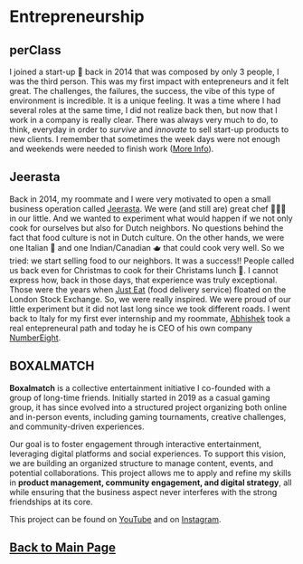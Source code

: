# Entrepreneurship

## perClass

I joined a start-up 🎯 back in 2014 that was composed by only 3 people, I was the third person. This was my first impact with entepreneurs and it felt great. The challenges, the failures, the success, the vibe of this type of environment is incredible. It is a unique feeling. It was a time where I had several roles at the same time, I did not realize back then, but now that I work in a company is really clear. There was always very much to do, to think, everyday in order to _survive_ and _innovate_ to sell start-up products to new clients. I remember that sometimes the week days were not enough and weekends were needed to finish work ([More Info](https://teoka.github.io/career/work.html)). 

## Jeerasta

Back in 2014, my roommate and I were very motivated to open a small business operation called [Jeerasta](https://www.youtube.com/@jeerasta5220). We were (and still are) great chef 🧑🏻‍🍳 in our little. And we wanted to experiment what would happen if we not only cook for ourselves but also for Dutch neighbors. No questions behind the fact that food culture is not in Dutch culture. On the other hands, we were one Italian 🍕 and one Indian/Canadian 🫖 that could cook very well. So we tried: we start selling food to our neighbors. It was a success!! People called us back even for Christmas to cook for their Christams lunch 🎄. I cannot express how, back in those days, that experience was truly exceptional. Those were the years when [Just Eat](https://en.wikipedia.org/wiki/Just_Eat) (food delivery service) floated on the London Stock Exchange. So, we were really inspired. We were proud of our little experiment but it did not last long since we took different roads. I went back to Italy for my first ever internship and my roommate, [Abhishek](https://www.linkedin.com/in/abhisheksen/) took a real entepreneural path and today he is CEO of his own company [NumberEight](https://www.linkedin.com/company/numbereight/).



## BOXALMATCH

**Boxalmatch** is a collective entertainment initiative I co-founded with a group of long-time friends. Initially started in 2019 as a casual gaming group, it has since evolved into a structured project organizing both online and in-person events, including gaming tournaments, creative challenges, and community-driven experiences.  

Our goal is to foster engagement through interactive entertainment, leveraging digital platforms and social experiences. To support this vision, we are building an organized structure to manage content, events, and potential collaborations. This project allows me to apply and refine my skills in **product management, community engagement, and digital strategy**, all while ensuring that the business aspect never interferes with the strong friendships at its core.

This project can be found on [YouTube](https://www.youtube.com/@BOXALMATCH) and on [Instagram](https://www.instagram.com/boxalmatch/).

## [Back to Main Page](https://teoka.github.io)

